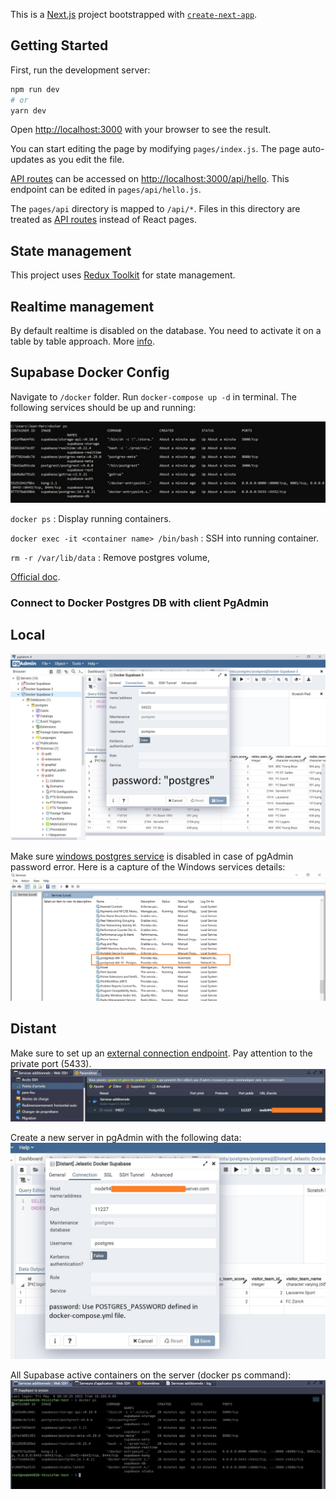 This is a [Next.js](https://nextjs.org/) project bootstrapped with [`create-next-app`](https://github.com/vercel/next.js/tree/canary/packages/create-next-app).

## Getting Started

First, run the development server:

```bash
npm run dev
# or
yarn dev
```

Open [http://localhost:3000](http://localhost:3000) with your browser to see the result.

You can start editing the page by modifying `pages/index.js`. The page auto-updates as you edit the file.

[API routes](https://nextjs.org/docs/api-routes/introduction) can be accessed on [http://localhost:3000/api/hello](http://localhost:3000/api/hello). This endpoint can be edited in `pages/api/hello.js`.

The `pages/api` directory is mapped to `/api/*`. Files in this directory are treated as [API routes](https://nextjs.org/docs/api-routes/introduction) instead of React pages.

## State management

This project uses [Redux Toolkit](https://redux-toolkit.js.org/usage/usage-with-typescript) for state management.

## Realtime management

By default realtime is disabled on the database. You need to activate it on a table by table approach. More [info](https://supabase.com/docs/guides/api#managing-realtime).

## Supabase Docker Config

Navigate to `/docker` folder. Run `docker-compose up -d` in terminal. The following services should be up and running:

![supabase_local_development_docker](public/supabase_local_development_docker.jpg)

`docker ps` : Display running containers.

`docker exec -it <container name> /bin/bash` : SSH into running container.

`rm -r /var/lib/data` : Remove postgres volume,

[Official doc](https://supabase.com/docs/guides/local-development).

### Connect to Docker Postgres DB with client PgAdmin

## Local
![supabase_pgadmin_connection_config](public/supabase_pgadmin_connection_config.jpg)

Make sure [windows postgres service](https://github.com/sameersbn/docker-postgresql/issues/112) is disabled in case of pgAdmin password error. Here is a capture of the Windows services details:
![disable_windows_postgres_service](public/disable_windows_postgres_service.jpg)

## Distant

Make sure to set up an [external connection endpoint](https://jelastic.com/blog/how-to-connect-to-your-docker-container-inside-jelastic-cloud/). Pay attention to the private port (5433).
![jelastic_docker_external_connection](public/jelastic_docker_external_connection.jpg)

Create a new server in pgAdmin with the following data:
![jelastic_docker_pgadmin_connection_config](public/jelastic_docker_pgadmin_connection_configuration.jpg)

All Supabase active containers on the server (docker ps command):
![jelastic_docker_list_supabase_containers](public/jelastic_docker_list_supabase_containers.jpg)